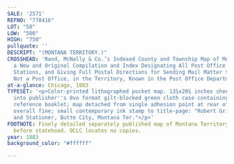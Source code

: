 ```yaml
---
SALE: '2571'
REFNO: "778416"
LOT: "58"
LOW: "500"
HIGH: "750"
pullquote: ''
DESCRIPT: "(MONTANA TERRITORY.)"
CROSSHEAD: 'Rand, McNally & Co.’s Indexed County and Township Map of Montana With
  a New and Original Compilation and Index Designating All Post Office Towns and Railroad
  Stations, and Giving Full Postal Directions for Sending Mail Matter to Every Place
  Not a Post Office, in the Territory, Known in the Post Office Department as "Locals". '
at-a-glance: Chicago, 1883
TYPESET: '<p>Color-printed lithographed pocket map. 13¾x20¾ inches sheet size, folding
  into publisher''s 8vo format gilt-blocked green cloth case containing a 12-page
  reference booklet; map detached from single adhesion point at rear of pamphlet and
  overall fine; small contemporary ink stamp to title-page: "Robert Grix, Bookseller
  and Stationer, Butte City, Montana Ter."</p>'
FOOTNOTE: Finely detailed separately published map of Montana Territory six years
  before statehood. OCLC locates no copies.
year: 1883
background_color: "#ffffff"

---
```

